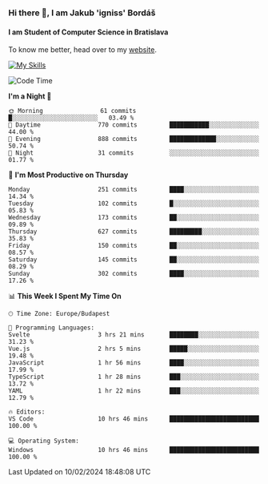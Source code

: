 ### Hi there 👋, I am Jakub 'igniss' Bordáš

#### I am Student of Computer Science in Bratislava
To know me better, head over to my [website](https://bordas.sk).

[![My Skills](https://skillicons.dev/icons?i=js,html,css,figma,svelte,java,kotlin,python,postgresql,typescript,nest,nodejs)](https://bordas.sk)


<!--START_SECTION:waka-->
![Code Time](http://img.shields.io/badge/Code%20Time-1%2C401%20hrs%2036%20mins-blue)

**I'm a Night 🦉** 

```text
🌞 Morning                61 commits          █░░░░░░░░░░░░░░░░░░░░░░░░   03.49 % 
🌆 Daytime                770 commits         ███████████░░░░░░░░░░░░░░   44.00 % 
🌃 Evening                888 commits         █████████████░░░░░░░░░░░░   50.74 % 
🌙 Night                  31 commits          ░░░░░░░░░░░░░░░░░░░░░░░░░   01.77 % 
```
📅 **I'm Most Productive on Thursday** 

```text
Monday                   251 commits         ████░░░░░░░░░░░░░░░░░░░░░   14.34 % 
Tuesday                  102 commits         █░░░░░░░░░░░░░░░░░░░░░░░░   05.83 % 
Wednesday                173 commits         ██░░░░░░░░░░░░░░░░░░░░░░░   09.89 % 
Thursday                 627 commits         █████████░░░░░░░░░░░░░░░░   35.83 % 
Friday                   150 commits         ██░░░░░░░░░░░░░░░░░░░░░░░   08.57 % 
Saturday                 145 commits         ██░░░░░░░░░░░░░░░░░░░░░░░   08.29 % 
Sunday                   302 commits         ████░░░░░░░░░░░░░░░░░░░░░   17.26 % 
```


📊 **This Week I Spent My Time On** 

```text
🕑︎ Time Zone: Europe/Budapest

💬 Programming Languages: 
Svelte                   3 hrs 21 mins       ████████░░░░░░░░░░░░░░░░░   31.23 % 
Vue.js                   2 hrs 5 mins        █████░░░░░░░░░░░░░░░░░░░░   19.48 % 
JavaScript               1 hr 56 mins        ████░░░░░░░░░░░░░░░░░░░░░   17.99 % 
TypeScript               1 hr 28 mins        ███░░░░░░░░░░░░░░░░░░░░░░   13.72 % 
YAML                     1 hr 22 mins        ███░░░░░░░░░░░░░░░░░░░░░░   12.79 % 

🔥 Editors: 
VS Code                  10 hrs 46 mins      █████████████████████████   100.00 % 

💻 Operating System: 
Windows                  10 hrs 46 mins      █████████████████████████   100.00 % 
```


 Last Updated on 10/02/2024 18:48:08 UTC
<!--END_SECTION:waka-->
